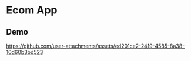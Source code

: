 # Ecom App
## Demo

https://github.com/user-attachments/assets/ed201ce2-2419-4585-8a38-10d60b3bd523

